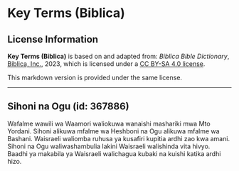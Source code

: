 # Key Terms (Biblica)

## License Information

**Key Terms (Biblica)** is based on and adapted from: _Biblica Bible Dictionary_, [Biblica, Inc.](https://www.biblica.com/), 2023, which is licensed under a [CC BY-SA 4.0 license](https://creativecommons.org/licenses/by-sa/4.0/legalcode.en).

This markdown version is provided under the same license.



--------------------------------

## Sihoni na Ogu (id: 367886)

Wafalme wawili wa Waamori waliokuwa wanaishi mashariki mwa Mto Yordani. Sihoni alikuwa mfalme wa Heshboni na Ogu alikuwa mfalme wa Bashani. Waisraeli waliomba ruhusa ya kusafiri kupitia ardhi zao kwa amani. Sihoni na Ogu waliwashambulia lakini Waisraeli walishinda vita hivyo. Baadhi ya makabila ya Waisraeli walichagua kubaki na kuishi katika ardhi hizo.



